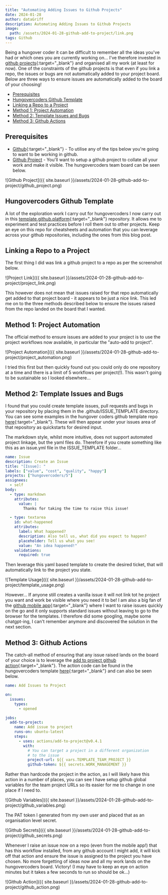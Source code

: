 ```yaml
---
title: "Automating Adding Issues to Github Projects"
date: 2024-01-28
author: dataGriff
description: Automating Adding Issues to Github Projects
image:
  path: /assets/2024-01-28-github-add-to-project/link.png
tags: Github
---
```


Being a hungover coder it can be difficult to remember all the ideas you've had or which ones you are currently working on... I've therefore invested in [github projects](https://docs.github.com/en/issues/planning-and-tracking-with-projects/learning-about-projects/quickstart-for-projects){:target="\_blank"} and organised all my work (at least for now). One of the constraints of the github projects is that even if you link a repo, the issues or bugs are not automatically added to your project board. Below are three ways to ensure issues are automatically added to the board of your choosing!

- [Prerequisites](#prerequisites)
- [Hungovercoders Github Template](#hungovercoders-github-template)
- [Linking a Repo to a Project](#linking-a-repo-to-a-project)
- [Method 1: Project Automation](#method-1-project-automation)
- [Method 2: Template Issues and Bugs](#method-2-template-issues-and-bugs)
- [Method 3: Github Actions](#method-3-github-actions)

## Prerequisites

- [Github](https://github.com/){:target="\_blank"} - To utilise any of the tips below you're going to want to be working in github.
- [Github Project](https://docs.github.com/en/issues/planning-and-tracking-with-projects/learning-about-projects/about-projects) - You'll want to setup a github project to collate all your work and make it visible. The hungovercoders team board can be seen below.

![Github Project]({{ site.baseurl }}/assets/2024-01-28-github-add-to-project/github_project.png)

## Hungovercoders Github Template

A lot of the exploration work I carry out for hungovercoders I now carry out in this [template.github.platform](https://github.com/hungovercoders/template.github.platform){:target="\_blank"} repository. It allows me to experiment and test practices before I roll them out to other projects. Keep an eye on this repo for cheatsheets and automation that you can leverage across your github repositories, including the ones from this blog post.

## Linking a Repo to a Project

The first thing I did was link a github project to a repo as per the screenshot below.

![Project Link]({{ site.baseurl }}/assets/2024-01-28-github-add-to-project/project_link.png)

This however does not mean that issues raised for that repo automatically get added to that project board - it appears to be just a nice link. This led me on to the three methods described below to ensure the issues raised from the repo landed on the board that I wanted.

## Method 1: Project Automation

The official method to ensure issues are added to your project is to use the project workflows now available, in particular the "auto-add to project".

![Project Automation]({{ site.baseurl }}/assets/2024-01-28-github-add-to-project/project_automation.png)

I tried this first but then quickly found out you could only do one repository at a time and there is a limit of 5 workflows per project(!). This wasn't going to be sustainable so I looked elsewhere...

## Method 2: Template Issues and Bugs

I found that you could create template issues, pull requests and bugs in your repository by placing them in the .github/ISSUE_TEMPLATE directory. You can see some examples in the hungover coders github template repo [here](https://github.com/hungovercoders/template.github.platform/tree/main/.github/ISSUE_TEMPLATE){:target="\_blank"}. These will then appear under your issues area of that repository as quickstarts for desired input.

The markdown style, whilst more intuitive, does not support automated project linkage, but the yaml files do. Therefore if you create something like this as an issue.yml file in the ISSUE_TEMPLATE folder...

```yaml
name: Issue
description: Create an Issue
title: "[Issue]: "
labels: ["value", "cost", "quality", "happy"]
projects: ["hungovercoders/5"]
assignees:
  - self
body:
  - type: markdown
    attributes:
      value: |
        Thanks for taking the time to raise this issue!

  - type: textarea
    id: what-happened
    attributes:
      label: What happened?
      description: Also tell us, what did you expect to happen?
      placeholder: Tell us what you see!
      value: "An idea happened!"
    validations:
      required: true
```

Then leverage this yaml based template to create the desired ticket, that will automatically link to the project you state.

![Template Usage]({{ site.baseurl }}/assets/2024-01-28-github-add-to-project/template_usage.png)

However... If anyone still creates a vanilla issue it will not link tot he project you want and work be visible where you need it to be! I am also a big fan of the [github mobile app](https://github.com/mobile){:target="\_blank"} where I want to raise issues quickly on the go and it only supports standard issues without leaving to go to the browser for the templates. I therefore did some googling, maybe some chatgpt-ing, I can't remember anymore and discovered the solution in the next section.

## Method 3: Github Actions

The catch-all method of ensuring that any issue raised lands on the board of your choice is to leverage the [add to project github action](https://github.com/actions/add-to-project){:target="\_blank"}. The action code can be found in the hungovercoders template [here](https://github.com/hungovercoders/template.github.platform/blob/main/.github/workflows/add-to-project.yml){:target="\_blank"} and can also be seen below.

```yaml
name: Add Issues to Project

on:
  issues:
    types:
      - opened

jobs:
  add-to-project:
    name: Add issue to project
    runs-on: ubuntu-latest
    steps:
      - uses: actions/add-to-project@v0.4.1
        with:
          # You can target a project in a different organization
          # to the issue
          project-url: ${{ vars.TEMPLATE_TEAM_PROJECT }}
          github-token: ${{ secrets.WORK_MANAGEMENT }}
```

Rather than hardcode the project in the action, as I will likely have this action in a number of places, you can see I have setup github global variables for the team project URLs so its easier for me to change in one place if I need to.

![Github Variables]({{ site.baseurl }}/assets/2024-01-28-github-add-to-project/github_variables.png)

The PAT token I generated from my own user and placed that as an organisation level secret.

![Github Secrets]({{ site.baseurl }}/assets/2024-01-28-github-add-to-project/github_secrets.png)

Whenever I raise an issue now on a repo (even from the mobile app!) that has this workflow installed, from any github account I might add, it will kick off that action and ensure the issue is assigned to the project you have chosen. No more forgetting of ideas now and all my work lands on the hungovercoders board. Victory! (I may have to keep an eye on action minutes but it takes a few seconds to run so should be ok...)

![Github Action]({{ site.baseurl }}/assets/2024-01-28-github-add-to-project/github_action.png)

